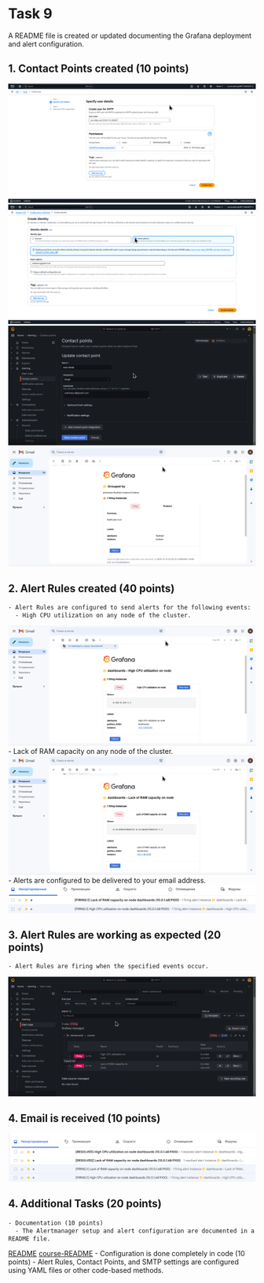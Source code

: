 # Task 9
A README file is created or updated documenting the Grafana deployment and alert configuration.


## 1. **Contact Points created (10 points)**
![Create SMTP user](images/0_create_user_for_SMTP.png)
![Creare identite](images/1_create_identity.png)
![Contact point](images/2_contact_point.png)
![Test contact point](images/3_test_contact_point.png)


## 2. **Alert Rules created (40 points)**
    - Alert Rules are configured to send alerts for the following events:
      - High CPU utilization on any node of the cluster.
![CPU alert](images/5_CPU-alert.png)
      - Lack of RAM capacity on any node of the cluster.
![RAM alert](images/6_RAM-alert.png)
    - Alerts are configured to be delivered to your email address.
![Fire alert](images/7_fire-alerts.png)


## 3. **Alert Rules are working as expected (20 points)**
    - Alert Rules are firing when the specified events occur.
![Alerts work](images/8_alerts-work.png)


## 4. **Email is received (10 points)**
![email alerts](images/9_email-alerts.png)


## 4. **Additional Tasks (20 points)**
    - Documentation (10 points)
      - The Alertmanager setup and alert configuration are documented in a README file.
[README](https://github.com/askhat-zab/rsschool-devops-course-tasks/blob/task_9/README.md)
[course-README](https://github.com/askhat-zab/repo/blob/main/README.md)
    - Configuration is done completely in code (10 points)
      - Alert Rules, Contact Points, and SMTP settings are configured using YAML files or other code-based methods.

